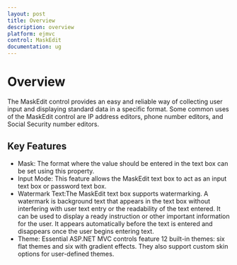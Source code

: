 ```yaml
---
layout: post
title: Overview
description: overview
platform: ejmvc
control: MaskEdit
documentation: ug
---
```


# Overview

The MaskEdit control provides an easy and reliable way of collecting user input and displaying standard data in a specific format. Some common uses of the MaskEdit control are IP address editors, phone number editors, and Social Security number editors.

## Key Features

* Mask: The format where the value should be entered in the text box can be set using this property.
* Input Mode: This feature allows the MaskEdit text box to act as an input text box or password text box.
* Watermark Text:The MaskEdit text box supports watermarking. A watermark is background text that appears in the text box without interfering with user text entry or the readability of the text entered. It can be used to display a ready instruction or other important information for the user. It appears automatically before the text is entered and disappears once the user begins entering text.
* Theme: Essential ASP.NET MVC controls feature 12 built-in themes: six flat themes and six with gradient effects. They also support custom skin options for user-defined themes. 
